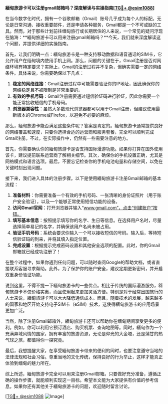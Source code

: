 **緬甸旅游卡可以注册gmail邮箱吗？深度解读与实操指南[[TG💪+ @esim1088](https://t.me/s/esim1088)]**

在当今数字化时代，拥有一个谷歌邮箱（Gmail）账号几乎成为每个人的标配。无论是日常沟通、接收重要邮件，还是申请各种服务，Gmail都是一个不可或缺的工具。然而，对于那些计划前往缅甸旅行或长期居住的人来说，一个常见的疑问浮现在脑海：**緬甸旅游卡可以用来注册gmail邮箱吗？**今天，我们就来深度解读这个问题，并提供详细的实操指南。

首先，让我们明确一点：緬甸旅游卡是一种支持移动数据和语音通话的SIM卡，它允许用户在缅甸境内使用手机上网。那么，问题的关键在于，Gmail注册是否对网络环境有特定要求？实际上，Gmail的注册过程并不复杂，但确实需要一定的网络条件。具体来说，你需要确保以下几点：

1. **稳定的网络连接**：Gmail注册过程中可能需要验证你的IP地址，因此确保你的网络稳定且不被限制是非常重要的。
2. **有效的手机号码**：Gmail注册需要通过短信验证码进行验证，因此你需要一个能正常接收短信的手机号码。
3. **浏览器兼容性**：虽然大多数现代浏览器都可以用于Gmail注册，但建议使用最新版本的Chrome或Firefox，以避免不必要的麻烦。

那么，緬甸旅游卡能否满足这些条件呢？答案是肯定的。緬甸旅游卡通常提供良好的网络覆盖和速度，只要你选择合适的运营商和服务套餐，完全可以顺利完成Gmail注册。不过，在实际操作中，仍然有一些需要注意的地方。

首先，你需要确认你的緬甸旅游卡是否支持国际漫游功能。如果你打算在国外使用该卡，建议提前联系运营商了解相关细节。其次，确保你的手机设置正确，尤其是网络模式和语言选项。最后，不要忘记检查你的手机电池电量和存储空间，以免在关键时刻出现问题。

接下来，我们进入具体的注册步骤。以下是使用緬甸旅游卡注册Gmail邮箱的基本流程：

1. **准备材料**：你需要准备一个有效的手机号码、一张清晰的身份证照片（用于账户安全验证），以及一个能够正常使用短信功能的设备。
2. **访问Gmail官网**：打开浏览器并输入“www.gmail.com”，点击“创建账户”按钮。
3. **填写基本信息**：按照提示填写你的名字、生日等信息。在选择用户名时，尽量选择简单易记的名字，并确保该用户名尚未被占用。
4. **验证手机号码**：系统会要求你输入一个可以接收短信的号码。输入后，等待短信验证码的到来，并将其填入指定位置。
5. **完成设置**：根据提示完成密码设置和其他安全选项的配置。此时，你的Gmail邮箱就已经成功注册了！

在整个过程中，如果你遇到任何问题，可以随时查阅Google的帮助文档，或者直接联系客服寻求帮助。此外，为了保护你的账户安全，建议定期更新密码，并开启双重身份验证功能。

说到这里，不得不提一下緬甸旅游卡的一些优点。相比于传统的国际漫游服务，緜甸旅游卡不仅价格实惠，而且使用起来更加灵活方便。特别是对于经常出国旅行的人士来说，緬甸旅游卡可以大大降低通信成本。而且，随着技术的发展，越来越多的国家和地区开始支持电子SIM卡（eSIM）技术，这使得緬甸旅游卡的应用场景更加广泛。

当然，除了注册Gmail邮箱外，緬甸旅游卡还可以帮助你在缅甸期间享受更多的便利。例如，你可以利用它预订酒店、购买机票、查询地图等。同时，緬甸作为一个充满异域风情的国家，拥有丰富的旅游资源，无论是仰光的大金塔，还是蒲甘的热气球之旅，都值得你一探究竟。

最后，我想提醒大家，在享受緬甸旅游卡带来的便利的同时，也要注意遵守当地的法律法规和社会习俗。尊重当地的文化传统，保持良好的行为举止，这样才能真正体验到缅甸的魅力所在。

综上所述，緬甸旅游卡完全可以用来注册Gmail邮箱。只要做好充分准备，遵循正确的操作步骤，就能顺利实现这一目标。希望本文能为大家提供有价值的参考信息。如果你还有其他关于緬甸旅游卡的问题，欢迎随时留言讨论。

[[TG💪+ @esim1088](https://t.me/s/esim1088) ![Image](https://i.postimg.cc/4NQfJmqS/Snipaste-2025-05-13-00-14-12.png)]